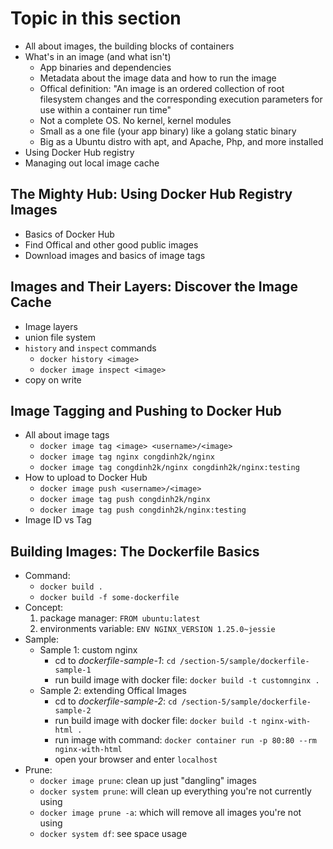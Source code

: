 # Topic in this section

- All about images, the building blocks of containers
- What's in an image (and what isn't)
  - App binaries and dependencies
  - Metadata about the image data and how to run the image
  - Offical definition: "An image is an ordered collection of root filesystem changes and the corresponding execution parameters for use within a container run time"
  - Not a complete OS. No kernel, kernel modules
  - Small as a one file (your app binary) like a golang static binary
  - Big as a Ubuntu distro with apt, and Apache, Php, and more installed
- Using Docker Hub registry
- Managing out local image cache

## The Mighty Hub: Using Docker Hub Registry Images

- Basics of Docker Hub
- Find Offical and other good public images
- Download images and basics of image tags

## Images and Their Layers: Discover the Image Cache

- Image layers
- union file system
- ```history``` and ```inspect``` commands
  - ```docker history <image>```
  - ```docker image inspect <image>```
- copy on write

## Image Tagging and Pushing to Docker Hub

- All about image tags
  - ```docker image tag <image> <username>/<image>```
  - ```docker image tag nginx congdinh2k/nginx```
  - ```docker image tag congdinh2k/nginx congdinh2k/nginx:testing```
- How to upload to Docker Hub
  - ```docker image push <username>/<image>```
  - ```docker image tag push congdinh2k/nginx```
  - ```docker image tag push congdinh2k/nginx:testing```
- Image ID vs Tag

## Building Images: The Dockerfile Basics

- Command:
  - ```docker build .```
  - ```docker build -f some-dockerfile```
- Concept:
  1. package manager: ```FROM ubuntu:latest```
  2. environments variable: ```ENV NGINX_VERSION 1.25.0~jessie```
- Sample:
  - Sample 1: custom nginx
    - cd to *dockerfile-sample-1*: ```cd /section-5/sample/dockerfile-sample-1```
    - run build image with docker file: ```docker build -t customnginx .```
  - Sample 2: extending Offical Images
    - cd to *dockerfile-sample-2*: ```cd /section-5/sample/dockerfile-sample-2```
    - run build image with docker file: ```docker build -t nginx-with-html .```
    - run image with command: ```docker container run -p 80:80 --rm nginx-with-html```
    - open your browser and enter ```localhost```
- Prune:
  - ```docker image prune```: clean up just "dangling" images
  - ```docker system prune```: will clean up everything you're not currently using
  - ```docker image prune -a```: which will remove all images you're not using
  - ```docker system df```: see space usage
  
